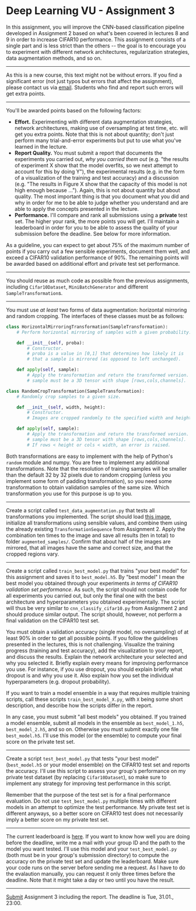 
# Deep Learning VU - Assignment 3 #

In this assignment, you will improve the CNN-based classification pipeline developed in Assignment 2 based on what's been covered in lectures 8 and 9 in order to increase CIFAR10 performance. This assignment consists of a single part and is less strict than the others -- the goal is to encourage you to experiment with different network architectures, regularization strategies, data augmentation methods, and so on.

-----

As this is a new course, this text might not be without errors. If you find a significant error (not just typos but errors that affect the assignment), please contact us via [email](mailto:dlvc@caa.tuwien.ac.at). Students who find and report such errors will get extra points.

-----

You'll be awarded points based on the following factors:

* **Effort.** Experimenting with different data augmentation strategies, network architectures, making use of oversampling at test time, etc. will get you extra points. Note that this is not about quantity; don't just perform many trial-and-error experiments but put to use what you've learned in the lecture.
* **Report Quality.** You must submit a report that documents the experiments you carried out, *why you carried them out* (e.g. "the results of experiment X show that the model overfits, so we next attempt to account for this by doing Y"), the experimental results (e.g. in the form of a visualization of the training and test accuracy) and a discussion (e.g. "The results in Figure X show that the capacity of this model is not high enough because ..."). Again, this is not about quantity but about quality. The most important thing is that you document what you did and why in order for me to be able to judge whether you understand and are able to apply the concepts presented in the lecture.
* **Performance.** I'll compare and rank all submissions using a **private** test set. The higher your rank, the more points you will get. I'll maintain a leaderboard in order for you to be able to assess the quality of your submission before the deadline. See below for more information.

As a guideline, you can expect to get about 75% of the maximum number of points if you carry out a few sensible experiments, document them well, and exceed a CIFAR10 validation performance of 90%. The remaining points will be awarded based on additional effort and private test set performance.

-----

You should reuse as much code as possible from the previous assignments, including `Cifar10Dataset`, `MiniBatchGenerator` and different `SampleTransformation`s.

-----

You must use *at least* two forms of data augmentation: horizontal mirroring and random cropping. The interfaces of these classes must be as follows:

```python
class HorizontalMirroringTransformation(SampleTransformation):
    # Perform horizontal mirroring of samples with a given probability.

    def __init__(self, proba):
        # Constructor.
        # proba is a value in [0,1] that determines how likely it is
        # that a sample is mirrored (as opposed to left unchanged).

    def apply(self, sample):
        # Apply the transformation and return the transformed version.
        # sample must be a 3D tensor with shape [rows,cols,channels].
```

```python
class RandomCropTransformation(SampleTransformation):
    # Randomly crop samples to a given size.

    def __init__(self, width, height):
        # Constructor.
        # Images are cropped randomly to the specified width and height.

    def apply(self, sample):
        # Apply the transformation and return the transformed version.
        # sample must be a 3D tensor with shape [rows,cols,channels].
        # If rows < height or cols < width, an error is raised.
```

Both transformations are easy to implement with the help of Python's `random` module and numpy. You are free to implement any additional transformations. Note that the resolution of training samples will be smaller than the default 32 by 32 pixels due to random cropping (unless you implement some form of padding transformation), so you need some transformation to obtain validation samples of the same size. Which transformation you use for this purpose is up to you.

-----

Create a script called `test_data_augmentation.py` that tests all transformations you implemented. The script should load [this image](https://github.com/cpra/dlvc2016/blob/master/assignments/assignment2/cat.jpg), initialize all transformations using sensible values, and combine them using the already existing `TransformationSequence` from Assignment 2. Apply the combination ten times to the image and save all results (ten in total) to folder `augmented_samples/`. Confirm that about half of the images are mirrored, that all images have the same and correct size, and that the cropped regions vary.

-----

Create a script called `train_best_model.py` that trains "your best model" for this assignment and saves it to `best_model.h5`. By "best model" I mean the best model you obtained through your experiments *in terms of CIFAR10 validation set performance*. As such, the script should not contain code for all experiments you carried out, but only the final one with the best architecture and hyperparameters you obtained experimentally. The script will thus be very similar to `cnn_classify_cifar10.py` from Assignment 2 and should produce similar output. The script should, however, not perform a final validation on the CIFAR10 test set.

You must obtain a validation accuracy (single model, no oversampling) of at least 90% in order to get all possible points. If you follow the guidelines presented in the lectures, this is not challenging. Visualize the training progress (training and test accuracy), add the visualization to your report, and discuss the results. Explain the network architecture your selected and why you selected it. Briefly explain every means for improving performance you use. For instance, if you use dropout, you should explain briefly what dropout is and why you use it. Also explain how you set the individual hyperparameters (e.g. dropout probability).

If you want to train a model ensemble in a way that requires multiple training scripts, call these scripts `train_best_model_X.py`, with `X` being some short description, and describe how the scripts differ in the report.

In any case, you must submit "all best models" you obtained. If you trained a model ensemble, submit all models in the ensemble as `best_model_1.h5`, `best_model_2.h5`, and so on. Otherwise you must submit exactly one file `best_model.h5`. I'll use this model (or the ensemble) to compute your final score on the private test set.

-----

Create a script `test_best_model.py` that tests "your best model" (`best_model.h5` or your model ensemble) on the CIFAR10 test set and reports the accuracy. I'll use this script to assess your group's performance on my private test dataset (by replacing `Cifar10Dataset`), so make sure to implement any strategy for improving test performance in this script.

Remember that the purpose of the test set is for a final performance evaluation. Do not use `test_best_model.py` multiple times with different models in an attempt to optimize the test performance. My private test set is different anyways, so a better score on CIFAR10 test does not necessarily imply a better score on my private test set.

-----

The current leaderboard is [here](https://github.com/cpra/dlvc2016/tree/master/assignments/assignment3/leaderboard.md). If you want to know how well you are doing before the deadline, write me a mail with your group ID and the path to the model you want tested. I'll use this model and your `test_best_model.py` (both must be in your group's submission directory) to compute the accuracy on the private test set and update the leaderboard. Make sure your code runs on the server before sending me a request. As I have to do the evalaution manually, you can request it only three times before the deadline. Note that it might take a day or two until you have the result.

-----

[Submit](https://github.com/cpra/dlvc2016/blob/master/assignments/general.md) Assignment 3 including the report. The deadline is Tue, 31.01., 23:00.
